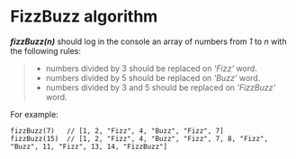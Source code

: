 # FizzBuzz algorithm

**_fizzBuzz(n)_** should log in the console an array of numbers from _1_ to _n_ with the following rules:

>- numbers divided by 3 should be replaced on *'Fizz'* word.
>- numbers divided by 5 should be replaced on *'Buzz'* word.
>- numbers divided by 3 and 5 should be replaced on *'FizzBuzz'* word.


For example:

```
fizzBuzz(7)   // [1, 2, "Fizz", 4, "Buzz", "Fizz", 7]
fizzBuzz(15)  // [1, 2, "Fizz", 4, "Buzz", "Fizz", 7, 8, "Fizz", "Buzz", 11, "Fizz", 13, 14, "FizzBuzz"]
```

